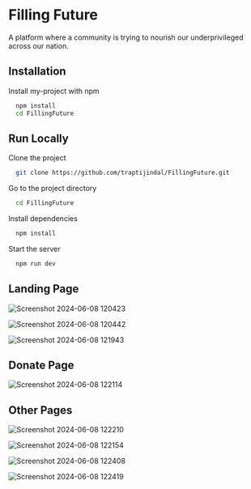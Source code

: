 # Filling Future

A platform where a community is trying to nourish our underprivileged across our nation.



## Installation

Install my-project with npm

```bash
  npm install 
  cd FillingFuture
```
    
## Run Locally

Clone the project

```bash
  git clone https://github.com/traptijindal/FillingFuture.git
```

Go to the project directory

```bash
  cd FillingFuture
```

Install dependencies

```bash
  npm install
```

Start the server

```bash
  npm run dev
```


## Landing Page

![Screenshot 2024-06-08 120423](https://github.com/traptijindal/FillingFuture/assets/130233959/f3834fca-2ce0-4628-b154-fd4b7e0e457d)


![Screenshot 2024-06-08 120442](https://github.com/traptijindal/FillingFuture/assets/130233959/fb9f673c-0a40-4203-9918-8355524bbaa0)


![Screenshot 2024-06-08 121943](https://github.com/traptijindal/FillingFuture/assets/130233959/8d5842b9-5e06-4d76-82c7-6f93d54bd707)

## Donate Page
![Screenshot 2024-06-08 122114](https://github.com/traptijindal/FillingFuture/assets/130233959/24fe22a2-5232-44cb-a546-51b5d8a327c1)


## Other Pages
![Screenshot 2024-06-08 122210](https://github.com/traptijindal/FillingFuture/assets/130233959/8b3cf8cb-1e45-46d2-9ea3-7341178e4890)

![Screenshot 2024-06-08 122154](https://github.com/traptijindal/FillingFuture/assets/130233959/198fc942-6165-4656-a937-4ca172f4b1d1)

![Screenshot 2024-06-08 122408](https://github.com/traptijindal/FillingFuture/assets/130233959/44ecf53a-c107-4f17-b7fd-eafefef4ff32)

![Screenshot 2024-06-08 122419](https://github.com/traptijindal/FillingFuture/assets/130233959/bc9361e7-58a6-4a27-a956-a3209b813708)
